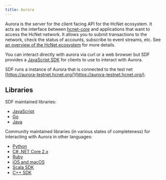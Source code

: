 ```yaml
---
title: Aurora
---
```


Aurora is the server for the client facing API for the HcNet ecosystem.  It acts as the interface between [hcnet-core](https://www.hcnet.org/developers/learn/hcnet-core) and applications that want to access the HcNet network. It allows you to submit transactions to the network, check the status of accounts, subscribe to event streams, etc. See [an overview of the HcNet ecosystem](https://www.hcnet.org/developers/guides/) for more details.

You can interact directly with aurora via curl or a web browser but SDF provides a [JavaScript SDK](https://www.hcnet.org/developers/js-hcnet-sdk/learn/) for clients to use to interact with Aurora.

SDF runs a instance of Aurora that is connected to the test net [https://aurora-testnet.hcnet.org/](https://aurora-testnet.hcnet.org/).

## Libraries

SDF maintained libraries:<br />
- [JavaScript](https://github.com/hcnet/js-hcnet-sdk)
- [Go](https://github.com/hcnet/go/tree/master/clients/auroraclient)
- [Java](https://github.com/hcnet/java-hcnet-sdk)

Community maintained libraries (in various states of completeness) for interacting with Aurora in other languages:<br>
- [Python](https://github.com/HcNetCN/py-hcnet-base)
- [C# .NET Core 2.x](https://github.com/elucidsoft/dotnetcore-hcnet-sdk)
- [Ruby](https://github.com/bloom-solutions/ruby-hcnet-sdk)
- [iOS and macOS](https://github.com/Soneso/hcnet-ios-mac-sdk)
- [Scala SDK](https://github.com/synesso/scala-hcnet-sdk)
- [C++ SDK](https://github.com/bnogalm/HcNetQtSDK)
